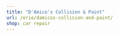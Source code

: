 ```yaml
---
title: "D'Amico's Collision & Paint"
url: /erie/damicos-collision-and-paint/
shop: car repair
---
```

